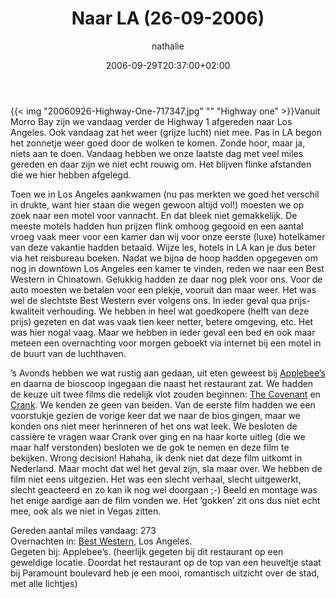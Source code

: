 ﻿---
title: Naar LA (26-09-2006)
author: nathalie
type: post
date: 2006-09-29T20:37:00+02:00
url: /weblog/2006/09/29/naar-la-26-09-2006/
commentFolder: 2006-09-29-naar-la-26-09-2006
categories:
- Vakantie
tags:
- Amerika
- westkust
resources:
- src: 20060926-Highway-One-717347.jpg
  title: Highway one

---
{{< img "20060926-Highway-One-717347.jpg" ""  "Highway one" >}}Vanuit Morro Bay zijn we vandaag verder de Highway 1 afgereden naar Los Angeles. Ook vandaag zat het weer (grijze lucht) niet mee. Pas in LA begon het zonnetje weer goed door de wolken te komen. Zonde hoor, maar ja, niets aan te doen. Vandaag hebben we onze laatste dag met veel miles gereden en daar zijn we niet echt rouwig om. Het blijven flinke afstanden die we hier hebben afgelegd.  

Toen we in Los Angeles aankwamen (nu pas merkten we goed het verschil in drukte, want hier staan die wegen gewoon altijd vol!) moesten we op zoek naar een motel voor vannacht. En dat bleek niet gemakkelijk. De meeste motels hadden hun prijzen flink omhoog gegooid en een aantal vroeg vaak meer voor een kamer dan wij voor onze eerste (luxe) hotelkamer van deze vakantie hadden betaald. Wijze les, hotels in LA kan je dus beter via het reisbureau boeken. Nadat we bijna de hoop hadden opgegeven om nog in downtown Los Angeles een kamer te vinden, reden we naar een Best Western in Chinatown. Gelukkig hadden ze daar nog plek voor ons. Voor de auto moesten we betalen voor een plekje, vooruit dan maar weer. Het was wel de slechtste Best Western ever volgens ons. In ieder geval qua prijs-kwaliteit verhouding. We hebben in heel wat goedkopere (helft van deze prijs) gezeten en dat was vaak tien keer netter, betere omgeving, etc. Het was hier nogal vaag. Maar we hebben in ieder geval een bed en ook maar meteen een overnachting voor morgen geboekt via internet bij een motel in de buurt van de luchthaven.  

’s Avonds hebben we wat rustig aan gedaan, uit eten geweest bij [Applebee’s](http://www.applebees.com) en daarna de bioscoop ingegaan die naast het restaurant zat. We hadden de keuze uit twee films die redelijk vlot zouden beginnen: [The Covenant](http://www.imdb.com/title/tt0475944/) en [Crank](http://www.imdb.com/title/tt0479884/). We kenden ze geen van beiden. Van de eerste film hadden we een voorstukje gezien de vorige keer dat we naar de bios gingen, maar we konden ons niet meer herinneren of het ons wat leek. We besloten de cassière te vragen waar Crank over ging en na haar korte uitleg (die we maar half verstonden) besloten we de gok te nemen en deze film te bekijken. Wrong decision! Hahaha, ik denk niet dat deze film uitkomt in Nederland. Maar mocht dat wel het geval zijn, sla maar over. We hebben de film niet eens uitgezien. Het was een slecht verhaal, slecht uitgewerkt, slecht geacteerd en zo kan ik nog wel doorgaan ;-) Beeld en montage was het enige aardige aan de film vonden we. Het ‘gokken’ zit ons dus niet echt mee, ook als we niet in Vegas zitten.  

Gereden aantal miles vandaag: 273  
Overnachten in: [Best Western](http://www.bestwestern.com), Los Angeles.   
Gegeten bij: Applebee’s.  (heerlijk gegeten bij dit restaurant op een geweldige locatie. Doordat het restaurant op de top van een heuveltje staat bij Paramount boulevard heb je een mooi, romantisch uitzicht over de stad, met alle lichtjes)
